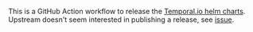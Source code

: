 This is a GitHub Action workflow to release the [Temporal.io helm charts](https://github.com/temporalio/helm-charts).
Upstream doesn't seem interested in publishing a release, see
[issue](https://github.com/temporalio/helm-charts/issues/45).
